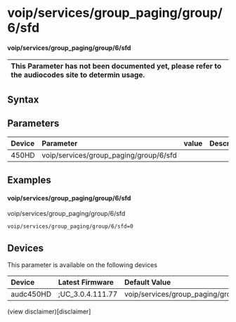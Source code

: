 ﻿---
description: voip/services/group_paging/group/6/sfd
search: false
---

# voip/services/group_paging/group/6/sfd

#### voip/services/group_paging/group/6/sfd


| This Parameter has not been documented yet, please refer to the audiocodes site to determin usage.  | 
| :--- |

## Syntax

## Parameters
|Device|Parameter|value|Description|
|:---|:---|:---|:---|
| 450HD | voip/services/group_paging/group/6/sfd |  |  |

## Examples
#### voip/services/group_paging/group/6/sfd

voip/services/group_paging/group/6/sfd

```
voip/services/group_paging/group/6/sfd=0
```

## Devices
This parameter is available on the following devices

| Device | Latest Firmware | Default Value |
|:---|:---|:---|
| audc450HD | ;UC_3.0.4.111.77 | voip/services/group_paging/group/6/sfd=0 

(view disclaimer)[disclaimer]
